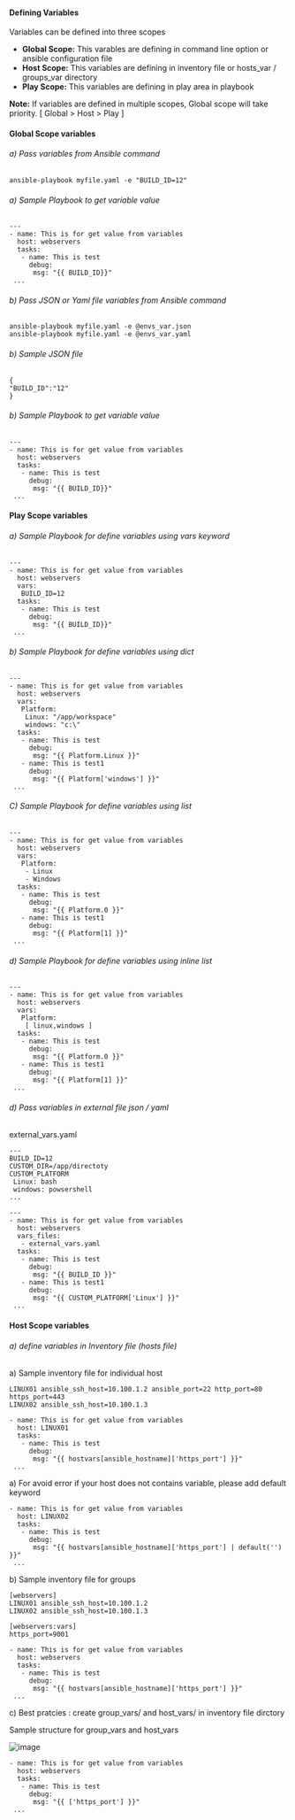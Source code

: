 #### Defining Variables
Variables can  be defined into three scopes
* **Global Scope:** This varables are defining in command line option or ansible configuration file
* **Host Scope:** This variables are defining in inventory file or hosts_var / groups_var directory
* **Play Scope:** This variables are defining in play area in playbook
  
**Note:** If variables are defined in multiple scopes, Global scope will take priority. [ Global > Host > Play ]

#### Global Scope variables
###### a) Pass variables from Ansible command
```
ansible-playbook myfile.yaml -e "BUILD_ID=12"
```
###### a) Sample Playbook to get variable value
```
---
- name: This is for get value from variables
  host: webservers
  tasks:
   - name: This is test
     debug:
      msg: "{{ BUILD_ID}}"
 ...
```
###### b) Pass JSON or Yaml file variables from Ansible command
```
ansible-playbook myfile.yaml -e @envs_var.json
ansible-playbook myfile.yaml -e @envs_var.yaml
```
###### b) Sample JSON file
```
{
"BUILD_ID":"12"
}
```
###### b) Sample Playbook to get variable value
```
---
- name: This is for get value from variables
  host: webservers
  tasks:
   - name: This is test
     debug:
      msg: "{{ BUILD_ID}}"
 ...
```


#### Play Scope variables
###### a) Sample Playbook for define variables using vars keyword
```
---
- name: This is for get value from variables
  host: webservers
  vars:
   BUILD_ID=12
  tasks:
   - name: This is test
     debug:
      msg: "{{ BUILD_ID}}"
 ...
```
###### b) Sample Playbook for define variables using dict
```
---
- name: This is for get value from variables
  host: webservers
  vars:
   Platform:
    Linux: "/app/workspace"
    windows: "c:\"
  tasks:
   - name: This is test
     debug:
      msg: "{{ Platform.Linux }}"
   - name: This is test1
     debug:
      msg: "{{ Platform['windows'] }}"
 ...
```
###### C) Sample Playbook for define variables using list
```
---
- name: This is for get value from variables
  host: webservers
  vars:
   Platform:
    - Linux
    - Windows
  tasks:
   - name: This is test
     debug:
      msg: "{{ Platform.0 }}"
   - name: This is test1
     debug:
      msg: "{{ Platform[1] }}"
 ...
```
###### d) Sample Playbook for define variables using inline list
```
---
- name: This is for get value from variables
  host: webservers
  vars:
   Platform:
    [ linux,windows ]
  tasks:
   - name: This is test
     debug:
      msg: "{{ Platform.0 }}"
   - name: This is test1
     debug:
      msg: "{{ Platform[1] }}"
 ...
```
###### d) Pass variables in external file json / yaml
external_vars.yaml
```
---
BUILD_ID=12
CUSTOM_DIR=/app/directoty
CUSTOM_PLATFORM
 Linux: bash
 windows: powsershell
...
```
```
---
- name: This is for get value from variables
  host: webservers
  vars_files:
   - external_vars.yaml
  tasks:
   - name: This is test
     debug:
      msg: "{{ BUILD_ID }}"
   - name: This is test1
     debug:
      msg: "{{ CUSTOM_PLATFORM['Linux'] }}"
 ...
```
#### Host Scope variables
###### a) define variables in Inventory file (hosts file)

a) Sample inventory file for individual host
```
LINUX01 ansible_ssh_host=10.100.1.2 ansible_port=22 http_port=80 https_port=443
LINUX02 ansible_ssh_host=10.100.1.3
```
```
- name: This is for get value from variables
  host: LINUX01
  tasks:
   - name: This is test
     debug:
      msg: "{{ hostvars[ansible_hostname]['https_port'] }}"
 ...
```
a) For avoid error if your host does not contains variable, please add default keyword
```
- name: This is for get value from variables
  host: LINUX02
  tasks:
   - name: This is test
     debug:
      msg: "{{ hostvars[ansible_hostname]['https_port'] | default('') }}"
 ...
```
b) Sample inventory file for groups
```
[webservers]
LINUX01 ansible_ssh_host=10.100.1.2
LINUX02 ansible_ssh_host=10.100.1.3

[webservers:vars]
https_port=9001
```

```
- name: This is for get value from variables
  host: webservers
  tasks:
   - name: This is test
     debug:
      msg: "{{ hostvars[ansible_hostname]['https_port'] }}"
 ...
```

c) Best pratcies : create group_vars/<group name> and host_vars/<hostname> in inventory file dirctory

Sample structure for group_vars and host_vars

![image](https://github.com/mahendran-indiabees/MyScripts/assets/96326288/ece9d305-a3a7-4b5b-9048-1d4fb6f5ed7e)

```
- name: This is for get value from variables
  host: webservers
  tasks:
   - name: This is test
     debug:
      msg: "{{ ['https_port'] }}"
 ...
```
